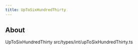```yaml
---
title: UpToSixHundredThirty
---
```


## About

UpToSixHundredThirty src/types/int/upToSixHundredThirty.ts
